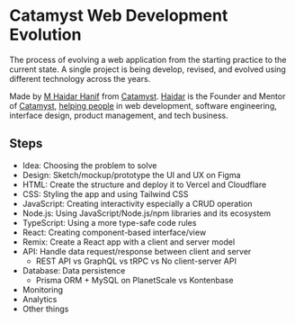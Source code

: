 # Catamyst Web Development Evolution

The process of evolving a web application from the starting practice to the current state. A single project is being develop, revised, and evolved using different technology across the years.

Made by [M Haidar Hanif](https://github.com/mhaidarhanif) from [Catamyst](https://github.com/catamyst-community). [Haidar](https://twitter.com/mhaidarhanif) is the Founder and Mentor of [Catamyst](https://twitter.com/catamyst), [helping people](https://linkedin.com/in/mhaidarhanif) in web development, software engineering, interface design, product management, and tech business.

## Steps

- Idea: Choosing the problem to solve
- Design: Sketch/mockup/prototype the UI and UX on Figma
- HTML: Create the structure and deploy it to Vercel and Cloudflare
- CSS: Styling the app and using Tailwind CSS
- JavaScript: Creating interactivity especially a CRUD operation
- Node.js: Using JavaScript/Node.js/npm libraries and its ecosystem
- TypeScript: Using a more type-safe code rules
- React: Creating component-based interface/view
- Remix: Create a React app with a client and server model
- API: Handle data request/response between client and server
  - REST API vs GraphQL vs tRPC vs No client-server API
- Database: Data persistence
  - Prisma ORM + MySQL on PlanetScale vs Kontenbase
- Monitoring
- Analytics
- Other things
